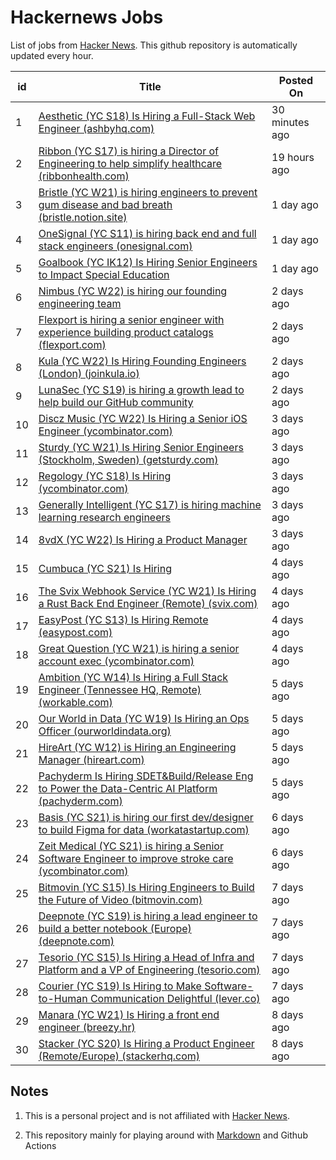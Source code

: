 # Hackernews Jobs

List of jobs from [Hacker News](https://news.ycombinator.com/). This github repository is automatically updated every hour.

<!-- JOBS:START -->
| id 	| Title 	| Posted On 	|
|---	|---	|---	|
| 1 | [Aesthetic (YC S18) Is Hiring a Full-Stack Web Engineer (ashbyhq.com)](https://jobs.ashbyhq.com/aesthetic/335f5c64-c991-4a18-a696-b9c457217106) | 30 minutes ago |
| 2 | [Ribbon (YC S17) is hiring a Director of Engineering to help simplify healthcare (ribbonhealth.com)](https://www.ribbonhealth.com/open-roles/?gh_jid=4153956004) | 19 hours ago |
| 3 | [Bristle (YC W21) is hiring engineers to prevent gum disease and bad breath (bristle.notion.site)](https://bristle.notion.site/Careers-Bristle-f7a66759282a4a1195cbafdce00a8722) | 1 day ago |
| 4 | [OneSignal (YC S11) is hiring back end and full stack engineers (onesignal.com)](https://onesignal.com/careers) | 1 day ago |
| 5 | [Goalbook (YC IK12) Is Hiring Senior Engineers to Impact Special Education](https://news.ycombinator.com/item?id=31042586) | 1 day ago |
| 6 | [Nimbus (YC W22) is hiring our founding engineering team](https://news.ycombinator.com/item?id=31039184) | 2 days ago |
| 7 | [Flexport is hiring a senior engineer with experience building product catalogs (flexport.com)](https://flexport.com/careers) | 2 days ago |
| 8 | [Kula (YC W22) Is Hiring Founding Engineers (London) (joinkula.io)](https://www.joinkula.io/jobs) | 2 days ago |
| 9 | [LunaSec (YC S19) is hiring a growth lead to help build our GitHub community](https://news.ycombinator.com/item?id=31029718) | 2 days ago |
| 10 | [Discz Music (YC W22) Is Hiring a Senior iOS Engineer (ycombinator.com)](https://www.ycombinator.com/companies/discz-music/jobs/34QbsbN-ios-engineer) | 3 days ago |
| 11 | [Sturdy (YC W21) Is Hiring Senior Engineers (Stockholm, Sweden) (getsturdy.com)](https://getsturdy.com/careers) | 3 days ago |
| 12 | [Regology (YC S18) Is Hiring (ycombinator.com)](https://www.ycombinator.com/companies/regology/jobs/WmLGnHI-product-marketing-manager) | 3 days ago |
| 13 | [Generally Intelligent (YC S17) is hiring machine learning research engineers](https://news.ycombinator.com/item?id=31020206) | 3 days ago |
| 14 | [8vdX (YC W22) Is Hiring a Product Manager](https://news.ycombinator.com/item?id=31017120) | 3 days ago |
| 15 | [Cumbuca (YC S21) Is Hiring](https://news.ycombinator.com/item?id=31013621) | 4 days ago |
| 16 | [The Svix Webhook Service (YC W21) Is Hiring a Rust Back End Engineer (Remote) (svix.com)](https://www.svix.com/careers/) | 4 days ago |
| 17 | [EasyPost (YC S13) Is Hiring Remote (easypost.com)](https://www.easypost.com/careers) | 4 days ago |
| 18 | [Great Question (YC W21) is hiring a senior account exec (ycombinator.com)](https://www.ycombinator.com/companies/great-question/jobs/Jyl8JbP-senior-account-executive) | 4 days ago |
| 19 | [Ambition (YC W14) Is Hiring a Full Stack Engineer (Tennessee HQ, Remote) (workable.com)](https://apply.workable.com/ambition/j/D9869311FD/) | 5 days ago |
| 20 | [Our World in Data (YC W19) Is Hiring an Ops Officer (ourworldindata.org)](https://ourworldindata.org/ops-admin-officer) | 5 days ago |
| 21 | [HireArt (YC W12) is Hiring an Engineering Manager (hireart.com)](https://www.hireart.com/jobs/cc2f8093/apply?utm_source=hackernews) | 5 days ago |
| 22 | [Pachyderm Is Hiring SDET&Build/Release Eng to Power the Data-Centric AI Platform (pachyderm.com)](https://www.pachyderm.com/careers/#positions) | 5 days ago |
| 23 | [Basis (YC S21) is hiring our first dev/designer to build Figma for data (workatastartup.com)](https://www.workatastartup.com/companies/basis-2) | 6 days ago |
| 24 | [Zeit Medical (YC S21) is hiring a Senior Software Engineer to improve stroke care (ycombinator.com)](https://www.ycombinator.com/companies/zeit-medical/jobs/A0DoXtp-sr-software-engineer) | 6 days ago |
| 25 | [Bitmovin (YC S15) Is Hiring Engineers to Build the Future of Video (bitmovin.com)](https://bitmovin.com/careers/) | 7 days ago |
| 26 | [Deepnote (YC S19) is hiring a lead engineer to build a better notebook (Europe) (deepnote.com)](https://deepnote.com/join-us) | 7 days ago |
| 27 | [Tesorio (YC S15) Is Hiring a Head of Infra and Platform and a VP of Engineering (tesorio.com)](https://www.tesorio.com/careers#job-openings) | 7 days ago |
| 28 | [Courier (YC S19) Is Hiring to Make Software-to-Human Communication Delightful (lever.co)](https://jobs.lever.co/trycourier) | 7 days ago |
| 29 | [Manara (YC W21) Is Hiring a front end engineer (breezy.hr)](https://manara.breezy.hr/p/1cebbb12d138) | 8 days ago |
| 30 | [Stacker (YC S20) Is Hiring a Product Engineer (Remote/Europe) (stackerhq.com)](https://www.stackerhq.com/careers) | 8 days ago |
<!-- JOBS:END -->


## Notes

1. This is a personal project and is not affiliated with [Hacker News](https://news.ycombinator.com/). 

2. This repository mainly for playing around with [Markdown](https://en.wikipedia.org/wiki/Markdown) and Github Actions